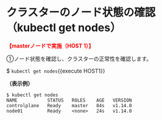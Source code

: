 # クラスターのノード状態の確認（kubectl get nodes）
**<span style="color: red; ">【masterノードで実施（HOST 1）】</span>**  

①ノード状態を確認し、クラスターの正常性を確認します。  

\$ `kubectl get nodes`{{execute HOST1}}  

**（表示例）**  
```  
$ kubectl get nodes
NAME           STATUS   ROLES    AGE   VERSION
controlplane   Ready    master   84s   v1.14.0
node01         Ready    <none>   24s   v1.14.0
```  
